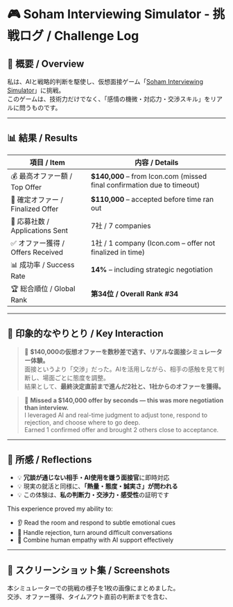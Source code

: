 # 🎮 Soham Interviewing Simulator - 挑戦ログ / Challenge Log

## 🧭 概要 / Overview

私は、AIと戦略的判断を駆使し、仮想面接ゲーム「[Soham Interviewing Simulator](https://soham.penrose.com/)」に挑戦。  
このゲームは、技術力だけでなく、「感情の機微・対応力・交渉スキル」をリアルに問うものです。

---

## 📊 結果 / Results

| 項目 / Item                         | 内容 / Details                                                       |
|------------------------------------|----------------------------------------------------------------------|
| 💰 最高オファー額 / Top Offer       | **$140,000** – from Icon.com (missed final confirmation due to timeout) |
| 💼 確定オファー / Finalized Offer   | **$110,000** – accepted before time ran out                         |
| 📨 応募社数 / Applications Sent      | 7社 / 7 companies                                                   |
| ✅ オファー獲得 / Offers Received    | 1社 / 1 company (Icon.com – offer not finalized in time)            |
| 📊 成功率 / Success Rate            | **14%** – including strategic negotiation                           |
| 🏆 総合順位 / Global Rank           | **第34位 / Overall Rank #34**                                       |

---

## 💬 印象的なやりとり / Key Interaction

> 💬 **$140,000の仮想オファーを数秒差で逃す、リアルな面接シミュレーター体験。**  
> 面接というより「交渉」だった。AIを活用しながら、相手の感触を見て判断し、場面ごとに態度を調整。  
> 結果として、**最終決定直前まで進んだ2社と、1社からのオファーを獲得。**

> 💬 **Missed a $140,000 offer by seconds — this was more negotiation than interview.**  
> I leveraged AI and real-time judgment to adjust tone, respond to rejection, and choose where to go deep.  
> Earned 1 confirmed offer and brought 2 others close to acceptance.

---

## 🧠 所感 / Reflections

- 💡 **冗談が通じない相手・AI使用を嫌う面接官**に即時対応  
- 💡 現実の就活と同様に、**「熱量・態度・誠実さ」が問われる**  
- 💡 この体験は、**私の判断力・交渉力・感受性**の証明です  

This experience proved my ability to:
- 👂 Read the room and respond to subtle emotional cues  
- 🤝 Handle rejection, turn around difficult conversations  
- 🧠 Combine human empathy with AI support effectively  

---

## 📸 スクリーンショット集 / Screenshots

本シミュレーターでの挑戦の様子を1枚の画像にまとめました。  
交渉、オファー獲得、タイムアウト直前の判断までを含む、
